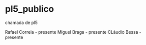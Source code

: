 # pl5_publico
chamada de pl5

Rafael Correia - presente
Miguel Braga - presente
CLáudio Bessa - presente
